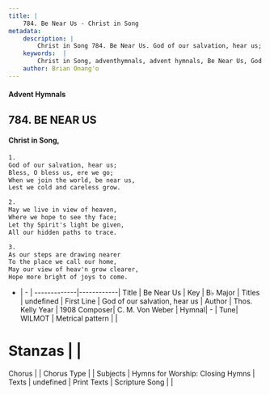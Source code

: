 ```yaml
---
title: |
    784. Be Near Us - Christ in Song
metadata:
    description: |
        Christ in Song 784. Be Near Us. God of our salvation, hear us; Bless, O bless us, ere we go; When we join the world, be near us, Lest we cold and careless grow.
    keywords:  |
        Christ in Song, adventhymnals, advent hymnals, Be Near Us, God of our salvation, hear us. 
    author: Brian Onang'o
---
```


#### Advent Hymnals
## 784. BE NEAR US
####  Christ in Song,

```txt
1.
God of our salvation, hear us;
Bless, O bless us, ere we go;
When we join the world, be near us,
Lest we cold and careless grow.

2.
May we live in view of heaven,
Where we hope to see thy face;
Let thy Spirit's light be given,
All our hidden paths to trace.

3.
As our steps are drawing nearer
To the place we call our home,
May our view of heav'n grow clearer,
Hope more bright of joys to come.

```

- |   -  |
-------------|------------|
Title | Be Near Us |
Key | B♭ Major |
Titles | undefined |
First Line | God of our salvation, hear us |
Author | Thos. Kelly
Year | 1908
Composer| C. M. Von Weber |
Hymnal|  - |
Tune| WILMOT |
Metrical pattern | |
# Stanzas |  |
Chorus |  |
Chorus Type |  |
Subjects | Hymns for Worship: Closing Hymns |
Texts | undefined |
Print Texts | 
Scripture Song |  |
    
